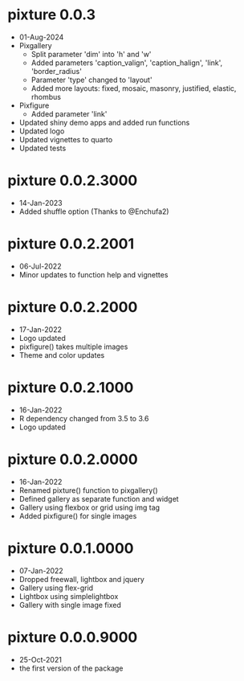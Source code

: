 # pixture 0.0.3

- 01-Aug-2024
- Pixgallery
  - Split parameter 'dim' into 'h' and 'w'
  - Added parameters 'caption_valign', 'caption_halign', 'link', 'border_radius'
  - Parameter 'type' changed to 'layout'
  - Added more layouts: fixed, mosaic, masonry, justified, elastic, rhombus
- Pixfigure
  - Added parameter 'link'
- Updated shiny demo apps and added run functions
- Updated logo
- Updated vignettes to quarto
- Updated tests

# pixture 0.0.2.3000

- 14-Jan-2023
- Added shuffle option (Thanks to @Enchufa2)

# pixture 0.0.2.2001

- 06-Jul-2022
- Minor updates to function help and vignettes

# pixture 0.0.2.2000

- 17-Jan-2022
- Logo updated
- pixfigure() takes multiple images
- Theme and color updates

# pixture 0.0.2.1000

- 16-Jan-2022
- R dependency changed from 3.5 to 3.6
- Logo updated

# pixture 0.0.2.0000

- 16-Jan-2022
- Renamed pixture() function to pixgallery()
- Defined gallery as separate function and widget
- Gallery using flexbox or grid using img tag
- Added pixfigure() for single images

# pixture 0.0.1.0000

- 07-Jan-2022
- Dropped freewall, lightbox and jquery
- Gallery using flex-grid
- Lightbox using simplelightbox
- Gallery with single image fixed

# pixture 0.0.0.9000

* 25-Oct-2021
* the first version of the package
